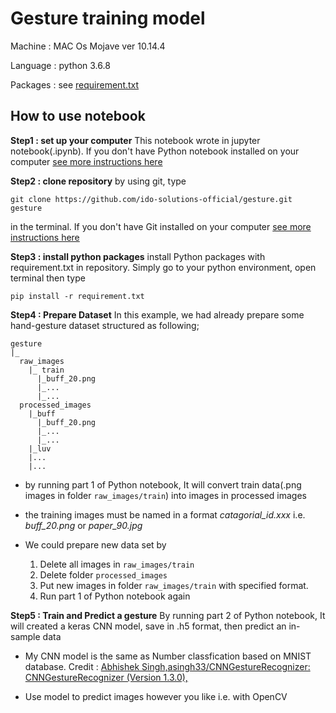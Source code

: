 # Gesture training model
Machine : MAC Os Mojave ver 10.14.4

Language : python 3.6.8

Packages : see <a href="https://github.com/ido-solutions-official/gesture/blob/master/requirement.txt">requirement.txt</a>
## How to use notebook
**Step1 : set up your computer**
This notebook wrote in jupyter notebook(.ipynb). If you don't have Python notebook installed on your computer <a href="https://github.com/ido-solutions-official/index/wiki">see more instructions here</a>

**Step2 : clone repository**
by using git, type 

`git clone https://github.com/ido-solutions-official/gesture.git gesture`

in the terminal. If you don't have Git installed on your computer <a href="https://git-scm.com/downloads">see more instructions here</a>

**Step3 : install python packages**
install Python packages with requirement.txt in repository. Simply go to your python environment, open terminal then type

`pip install -r requirement.txt`


**Step4 : Prepare Dataset**
In this example, we had already prepare some hand-gesture dataset structured as following;
```
gesture
|_
  raw_images
    |_ train
      |_buff_20.png
      |_...
      |_...
  processed_images
    |_buff
      |_buff_20.png
      |_...
      |_...
    |_luv
    |...
    |...

```
* by running part 1 of Python notebook, It will convert train data(.png images in folder `raw_images/train`) into images in processed images

* the training images must be named in a format *catagorial_id.xxx* i.e. _buff_20.png_ or _paper_90.jpg_

* We could prepare new data set by 
  1. Delete all images in `raw_images/train`
  2. Delete folder `processed_images`
  3. Put new images in folder `raw_images/train` with specified format.
  4. Run part 1 of Python notebook again
  
**Step5 : Train and Predict a gesture**
By running part 2 of Python notebook, It will created a keras CNN model, save in .h5 format, then predict an in-sample data

* My CNN model is the same as Number classfication based on MNIST database. Credit : <a href="https://github.com/asingh33/CNNGestureRecognizer#cnn-model-used">Abhishek Singh,asingh33/CNNGestureRecognizer: CNNGestureRecognizer (Version 1.3.0),</a>


* Use model to predict images however you like i.e. with OpenCV
